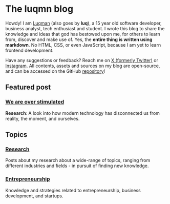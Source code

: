 # The luqmn blog

Howdy! I am [Luqman](https://github.com/theluqmn) (also goes by **luq**), a 15 year old software developer, business analyst, tech enthusiast and student. I wrote this blog to share the knowledge and ideas that god has bestowed upon me, for others to learn from, discover and make use of. Yes, the **entire thing is written using markdown**. No HTML, CSS, or even JavaScript, because I am yet to learn frontend development.

Have any suggestions or feedback? Reach me on [X (formerly Twitter)](https://x.com/theluqmn) or [Instagram](https://instagram.com/theluqmn). All contents, assets and sources on my blog are open-source, and can be accessed on the GitHub [repository](https://github.com/theluqmn/blog)!

## Featured post

### [We are over stimulated](./research/we-are-over-stimulated/index.md)

**Research**: A look into how modern technology has disconnected us from reality, the moment, and ourselves.

## Topics

### [Research](./research/topic.md)

Posts about my research about a wide-range of topics, ranging from different industries and fields - in pursuit of finding new knowledge.

### [Entrepreneurship](./entrepreneurship/topic.md)

Knowledge and strategies related to entrepreneurship, business development, and startups.
